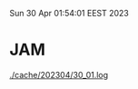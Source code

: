 Sun 30 Apr 01:54:01 EEST 2023
# JAM
<a href='./cache/202304/30_01.log'>./cache/202304/30_01.log</a>
